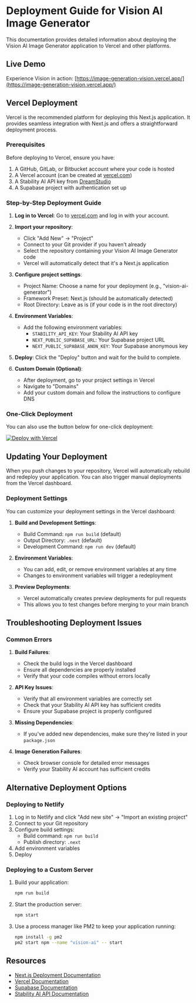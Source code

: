 # Deployment Guide for Vision AI Image Generator

This documentation provides detailed information about deploying the Vision AI Image Generator application to Vercel and other platforms.

## Live Demo

Experience Vision in action: [https://image-generation-vision.vercel.app/](https://image-generation-vision.vercel.app/)

## Vercel Deployment

Vercel is the recommended platform for deploying this Next.js application. It provides seamless integration with Next.js and offers a straightforward deployment process.

### Prerequisites

Before deploying to Vercel, ensure you have:

1. A GitHub, GitLab, or Bitbucket account where your code is hosted
2. A Vercel account (can be created at [vercel.com](https://vercel.com))
3. A Stability AI API key from [DreamStudio](https://beta.dreamstudio.ai/membership?tab=apiKeys)
4. A Supabase project with authentication set up

### Step-by-Step Deployment Guide

1. **Log in to Vercel**: Go to [vercel.com](https://vercel.com) and log in with your account.

2. **Import your repository**:
   - Click "Add New" → "Project"
   - Connect to your Git provider if you haven't already
   - Select the repository containing your Vision AI Image Generator code
   - Vercel will automatically detect that it's a Next.js application

3. **Configure project settings**:
   - Project Name: Choose a name for your deployment (e.g., "vision-ai-generator")
   - Framework Preset: Next.js (should be automatically detected)
   - Root Directory: Leave as is (if your code is in the root directory)

4. **Environment Variables**:
   - Add the following environment variables:
     - `STABILITY_API_KEY`: Your Stability AI API key
     - `NEXT_PUBLIC_SUPABASE_URL`: Your Supabase project URL
     - `NEXT_PUBLIC_SUPABASE_ANON_KEY`: Your Supabase anonymous key

5. **Deploy**: Click the "Deploy" button and wait for the build to complete.

6. **Custom Domain (Optional)**:
   - After deployment, go to your project settings in Vercel
   - Navigate to "Domains"
   - Add your custom domain and follow the instructions to configure DNS

### One-Click Deployment

You can also use the button below for one-click deployment:

[![Deploy with Vercel](https://vercel.com/button)](https://vercel.com/new/clone?repository-url=https%3A%2F%2Fgithub.com%2FHardikGera%2FImage-Generation-Vision-&env=STABILITY_API_KEY,NEXT_PUBLIC_SUPABASE_URL,NEXT_PUBLIC_SUPABASE_ANON_KEY&envDescription=API%20keys%20required%20for%20the%20application)

## Updating Your Deployment

When you push changes to your repository, Vercel will automatically rebuild and redeploy your application. You can also trigger manual deployments from the Vercel dashboard.

### Deployment Settings

You can customize your deployment settings in the Vercel dashboard:

1. **Build and Development Settings**:
   - Build Command: `npm run build` (default)
   - Output Directory: `.next` (default)
   - Development Command: `npm run dev` (default)

2. **Environment Variables**:
   - You can add, edit, or remove environment variables at any time
   - Changes to environment variables will trigger a redeployment

3. **Preview Deployments**:
   - Vercel automatically creates preview deployments for pull requests
   - This allows you to test changes before merging to your main branch

## Troubleshooting Deployment Issues

### Common Errors

1. **Build Failures**:
   - Check the build logs in the Vercel dashboard
   - Ensure all dependencies are properly installed
   - Verify that your code compiles without errors locally

2. **API Key Issues**:
   - Verify that all environment variables are correctly set
   - Check that your Stability AI API key has sufficient credits
   - Ensure your Supabase project is properly configured

3. **Missing Dependencies**:
   - If you've added new dependencies, make sure they're listed in your `package.json`

4. **Image Generation Failures**:
   - Check browser console for detailed error messages
   - Verify your Stability AI account has sufficient credits

## Alternative Deployment Options

### Deploying to Netlify

1. Log in to Netlify and click "Add new site" → "Import an existing project"
2. Connect to your Git repository
3. Configure build settings:
   - Build command: `npm run build`
   - Publish directory: `.next`
4. Add environment variables
5. Deploy

### Deploying to a Custom Server

1. Build your application:
   ```bash
   npm run build
   ```

2. Start the production server:
   ```bash
   npm start
   ```

3. Use a process manager like PM2 to keep your application running:
   ```bash
   npm install -g pm2
   pm2 start npm --name "vision-ai" -- start
   ```

## Resources

- [Next.js Deployment Documentation](https://nextjs.org/docs/deployment)
- [Vercel Documentation](https://vercel.com/docs)
- [Supabase Documentation](https://supabase.com/docs)
- [Stability AI API Documentation](https://platform.stability.ai/docs/api-reference) 